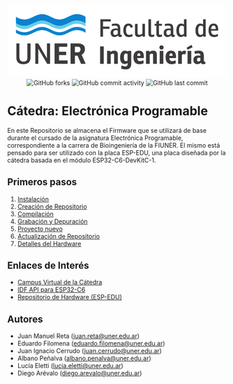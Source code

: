 <p align="center">
<img src="fiuner.png">
<br>
<img alt="GitHub forks" src="https://img.shields.io/github/forks/prototipado/EProgramable_FIUNER?style=flat">
<img alt="GitHub commit activity" src="https://img.shields.io/github/commit-activity/t/prototipado/EProgramable_FIUNER">
<img alt="GitHub last commit" src="https://img.shields.io/github/last-commit/prototipado/EProgramable_FIUNER?style=flat">
</p>

# Cátedra: Electrónica Programable

En este Repositorio se almacena el Firmware que se utilizará de base durante el cursado de la asignatura Electrónica Programable,
correspondiente a la carrera de Bioingeniería de la FIUNER.
El mismo está pensado para ser utilizado con la placa ESP-EDU, una placa diseñada por la cátedra basada en el módulo ESP32-C6-DevKitC-1.

## Primeros pasos

1. [Instalación](./documentación/instalación.md)
2. [Creación de Repositorio](./documentación/repositorio.md)
3. [Compilación](./documentación/compilación.md)
4. [Grabación y Depuración](./documentación/depuración.md)
5. [Proyecto nuevo](./documentación/proyecto_nuevo.md)
6. [Actualización de Repositorio](./documentación/repositorio2.md)
7. [Detalles del Hardware](./documentación/hardware.md)

## Enlaces de Interés

* [Campus Virtual de la Cátedra](http://campus.ingenieria.uner.edu.ar/course/view.php?id=455)
* [IDF API para ESP32-C6](https://docs.espressif.com/projects/esp-idf/en/stable/esp32c6/api-reference/index.html)
* [Repositorio de Hardware (ESP-EDU)](https://github.com/prototipado/ESP-EDU)

## Autores

* Juan Manuel Reta (<juan.reta@uner.edu.ar>)
* Eduardo Filomena (<eduardo.filomena@uner.edu.ar>)
* Juan Ignacio Cerrudo (<juan.cerrudo@uner.edu.ar>)
* Albano Peñalva (<albano.penalva@uner.edu.ar>)
* Lucía Eletti (<lucia.eletti@uner.edu.ar>)
* Diego Arévalo (<diego.arevalo@uner.edu.ar>)
